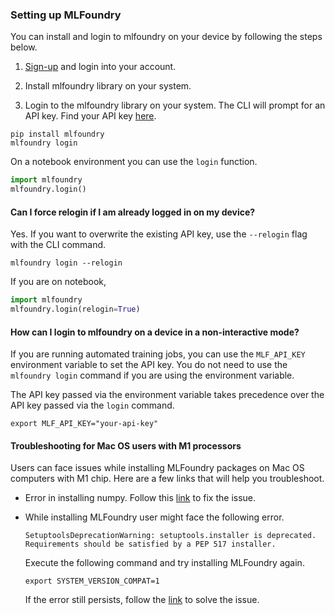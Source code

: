 ### Setting up MLFoundry

You can install and login to mlfoundry on your device by following the steps below.

1. [Sign-up](https://app.truefoundry.com/signup) and login into your account.

2. Install mlfoundry library on your system.

3. Login to the mlfoundry library on your system. The CLI will prompt for an API key. Find your API key [here](https://app.truefoundry.com/settings).

```
pip install mlfoundry
mlfoundry login
```
On a notebook environment you can use the `login` function.

```python
import mlfoundry
mlfoundry.login()
```

#### Can I force relogin if I am already logged in on my device?

Yes. If you want to overwrite the existing API key, use the `--relogin` flag with the CLI command.

```
mlfoundry login --relogin
```
If you are on notebook,

```python
import mlfoundry
mlfoundry.login(relogin=True)
```

#### How can I login to mlfoundry on a device in a non-interactive mode?

If you are running automated training jobs, you can use the `MLF_API_KEY` environment variable to set the API key. You do not need to use the `mlfoundry login` command if you are using the environment variable.

The API key passed via the environment variable takes precedence over the API key passed via the `login` command.

```
export MLF_API_KEY="your-api-key"
```

#### Troubleshooting for Mac OS users with M1 processors

Users can face issues while installing MLFoundry packages on Mac OS computers with M1 chip. Here are a few links that will help you troubleshoot.

* Error in installing numpy. Follow this [link](https://stackoverflow.com/questions/65336789/numpy-build-fail-in-m1-big-sur-11-1) to fix the issue.

* While installing MLFoundry user might face the following error.
    ```
    SetuptoolsDeprecationWarning: setuptools.installer is deprecated. Requirements should be satisfied by a PEP 517 installer.
    ```
    Execute the following command and try installing MLFoundry again.
    ```
    export SYSTEM_VERSION_COMPAT=1
    ```

    If the error still persists, follow the [link](https://stackoverflow.com/questions/64038673/could-not-build-wheels-for-which-use-pep-517-and-cannot-be-installed-directly) to solve the issue.
